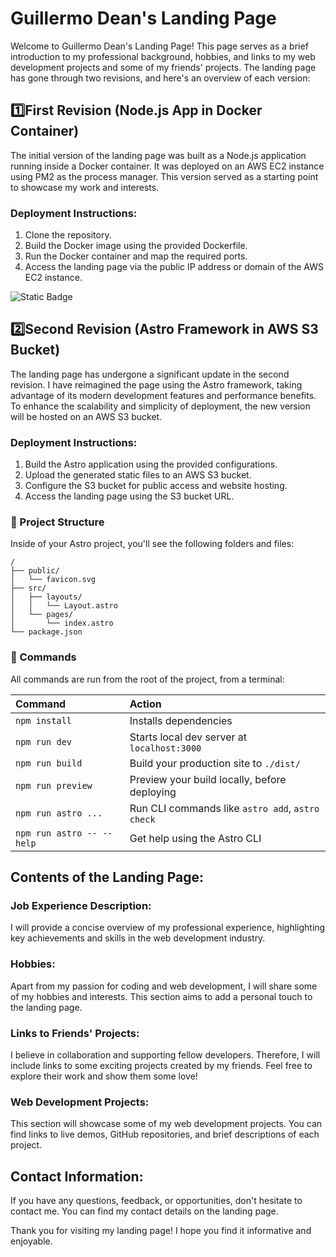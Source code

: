
# Guillermo Dean's Landing Page

Welcome to Guillermo Dean's Landing Page! This page serves as a brief introduction to my professional background, hobbies, and links to my web development projects and some of my friends' projects. The landing page has gone through two revisions, and here's an overview of each version:

## 1️⃣First Revision (Node.js App in Docker Container)

The initial version of the landing page was built as a Node.js application running inside a Docker container. It was deployed on an AWS EC2 instance using PM2 as the process manager. This version served as a starting point to showcase my work and interests.

### Deployment Instructions:

1. Clone the repository.
2. Build the Docker image using the provided Dockerfile.
3. Run the Docker container and map the required ports.
4. Access the landing page via the public IP address or domain of the AWS EC2 instance.

![Static Badge](https://img.shields.io/badge/Guillermo-blue?logo=github&link=https%3A%2F%2Fgithub.com%2Fguillermodean%2FGuillermo)

## 2️⃣Second Revision (Astro Framework in AWS S3 Bucket)

The landing page has undergone a significant update in the second revision. I have reimagined the page using the Astro framework, taking advantage of its modern development features and performance benefits. To enhance the scalability and simplicity of deployment, the new version will be hosted on an AWS S3 bucket.

### Deployment Instructions:

1. Build the Astro application using the provided configurations.
2. Upload the generated static files to an AWS S3 bucket.
3. Configure the S3 bucket for public access and website hosting.
4. Access the landing page using the S3 bucket URL.

### 🚀 Project Structure

Inside of your Astro project, you'll see the following folders and files:

```
/
├── public/
│   └── favicon.svg
├── src/
│   ├── layouts/
│   │   └── Layout.astro
│   └── pages/
│       └── index.astro
└── package.json
```


### 🧞 Commands

All commands are run from the root of the project, from a terminal:

| Command                   | Action                                           |
| :------------------------ | :----------------------------------------------- |
| `npm install`             | Installs dependencies                            |
| `npm run dev`             | Starts local dev server at `localhost:3000`      |
| `npm run build`           | Build your production site to `./dist/`          |
| `npm run preview`         | Preview your build locally, before deploying     |
| `npm run astro ...`       | Run CLI commands like `astro add`, `astro check` |
| `npm run astro -- --help` | Get help using the Astro CLI                     |

## Contents of the Landing Page:

### Job Experience Description:

I will provide a concise overview of my professional experience, highlighting key achievements and skills in the web development industry.

### Hobbies:

Apart from my passion for coding and web development, I will share some of my hobbies and interests. This section aims to add a personal touch to the landing page.

### Links to Friends' Projects:

I believe in collaboration and supporting fellow developers. Therefore, I will include links to some exciting projects created by my friends. Feel free to explore their work and show them some love!

### Web Development Projects:

This section will showcase some of my web development projects. You can find links to live demos, GitHub repositories, and brief descriptions of each project.

## Contact Information:

If you have any questions, feedback, or opportunities, don't hesitate to contact me. You can find my contact details on the landing page.

Thank you for visiting my landing page! I hope you find it informative and enjoyable.


